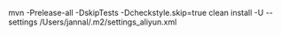 mvn -Prelease-all -DskipTests -Dcheckstyle.skip=true clean install -U  --settings /Users/jannal/.m2/settings_aliyun.xml